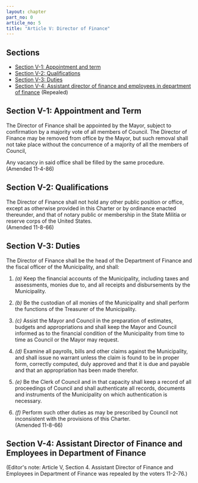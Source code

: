 ```yaml
---
layout: chapter
part_no: 0
article_no: 5
title: "Article V: Director of Finance"
---
```


## Sections

* [Section V-1: Appointment and term](#section-v-1-appointment-and-term)
* [Section V-2: Qualifications](#section-v-2-qualifications)
* [Section V-3: Duties](#section-v-3-duties)
* [Section V-4: Assistant director of finance and employees in department of finance](#section-v-4-assistant-director-of-finance-and-employees-in-department-of-finance) (Repealed)

## Section V-1: Appointment and Term

The Director of Finance shall be appointed by the Mayor, subject to confirmation
by a majority vote of all members of Council. The Director of Finance may be
removed from office by the Mayor, but such removal shall not take place without
the concurrence of a majority of all the members of Council,

Any vacancy in said office shall be filled by the same procedure.\
(Amended 11-4-86)

## Section V-2: Qualifications

The Director of Finance shall not hold any other public position or office,
except as otherwise provided in this Charter or by ordinance enacted thereunder,
and that of notary public or membership in the State Militia or reserve corps of
the United States.\
(Amended 11-8-66)

## Section V-3: Duties

The Director of Finance shall be the head of the Department of Finance and the
fiscal officer of the Municipality, and shall:

1. _(a)_ Keep the financial accounts of the Municipality, including taxes and
assessments, monies due to, and all receipts and disbursements by the
Municipality.

2. _(b)_ Be the custodian of all monies of the Municipality and shall perform
the functions of the Treasurer of the Municipality.

3. _(c)_ Assist the Mayor and Council in the preparation of estimates, budgets
and appropriations and shall keep the Mayor and Council informed as to the
financial condition of the Municipality from time to time as Council or the
Mayor may request.

14. _(d)_ Examine all payrolls, bills and other claims against the Municipality,
and shall issue no warrant unless the claim is found to be in proper form,
correctly computed, duly approved and that it is due and payable and that an
appropriation has been made therefor.

5. _(e)_ Be the Clerk of Council and in that capacity shall keep a record of all
proceedings of Council and shall authenticate all records, documents and
instruments of the Municipality on which authentication is necessary.

6. _(f)_ Perform such other duties as may be prescribed by Council not
inconsistent with the provisions of this Charter.\
(Amended 11-8-66)

## Section V-4: Assistant Director of Finance and Employees in Department of Finance

(Editor's note: Article V, Section 4. Assistant Director of Finance and
Employees in Department of Finance was repealed by the voters 11-2-76.)
